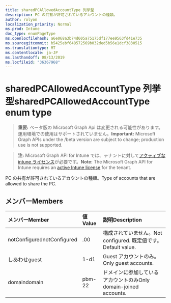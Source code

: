 ```yaml
---
title: sharedPCAllowedAccountType 列挙型
description: PC の共有が許可されているアカウントの種類。
author: rolyon
localization_priority: Normal
ms.prod: Intune
doc_type: enumPageType
ms.openlocfilehash: a6e068a3b74d605a75175df177ee9563fd41e735
ms.sourcegitcommit: b5425ebf648572569b032ded5b56e1dcf3830515
ms.translationtype: MT
ms.contentlocale: ja-JP
ms.lasthandoff: 08/13/2019
ms.locfileid: "36367968"
---
```

# <a name="sharedpcallowedaccounttype-enum-type"></a><span data-ttu-id="b78cb-103">sharedPCAllowedAccountType 列挙型</span><span class="sxs-lookup"><span data-stu-id="b78cb-103">sharedPCAllowedAccountType enum type</span></span>

> <span data-ttu-id="b78cb-104">**重要:** ベータ版の Microsoft Graph Api は変更される可能性があります。運用環境での使用はサポートされていません。</span><span class="sxs-lookup"><span data-stu-id="b78cb-104">**Important:** Microsoft Graph APIs under the /beta version are subject to change; production use is not supported.</span></span>

> <span data-ttu-id="b78cb-105">**注:** Microsoft Graph API for Intune では、テナントに対して[アクティブな intune ライセンス](https://go.microsoft.com/fwlink/?linkid=839381)が必要です。</span><span class="sxs-lookup"><span data-stu-id="b78cb-105">**Note:** The Microsoft Graph API for Intune requires an [active Intune license](https://go.microsoft.com/fwlink/?linkid=839381) for the tenant.</span></span>

<span data-ttu-id="b78cb-106">PC の共有が許可されているアカウントの種類。</span><span class="sxs-lookup"><span data-stu-id="b78cb-106">Type of accounts that are allowed to share the PC.</span></span>

## <a name="members"></a><span data-ttu-id="b78cb-107">メンバー</span><span class="sxs-lookup"><span data-stu-id="b78cb-107">Members</span></span>
|<span data-ttu-id="b78cb-108">メンバー</span><span class="sxs-lookup"><span data-stu-id="b78cb-108">Member</span></span>|<span data-ttu-id="b78cb-109">値</span><span class="sxs-lookup"><span data-stu-id="b78cb-109">Value</span></span>|<span data-ttu-id="b78cb-110">説明</span><span class="sxs-lookup"><span data-stu-id="b78cb-110">Description</span></span>|
|:---|:---|:---|
|<span data-ttu-id="b78cb-111">notConfigured</span><span class="sxs-lookup"><span data-stu-id="b78cb-111">notConfigured</span></span>|<span data-ttu-id="b78cb-112">.0</span><span class="sxs-lookup"><span data-stu-id="b78cb-112">0</span></span>|<span data-ttu-id="b78cb-113">構成されていません。</span><span class="sxs-lookup"><span data-stu-id="b78cb-113">Not configured.</span></span> <span data-ttu-id="b78cb-114">既定値です。</span><span class="sxs-lookup"><span data-stu-id="b78cb-114">Default value.</span></span>|
|<span data-ttu-id="b78cb-115">しあわせ</span><span class="sxs-lookup"><span data-stu-id="b78cb-115">guest</span></span>|<span data-ttu-id="b78cb-116">1-d</span><span class="sxs-lookup"><span data-stu-id="b78cb-116">1</span></span>|<span data-ttu-id="b78cb-117">Guest アカウントのみ。</span><span class="sxs-lookup"><span data-stu-id="b78cb-117">Only guest accounts.</span></span>|
|<span data-ttu-id="b78cb-118">domain</span><span class="sxs-lookup"><span data-stu-id="b78cb-118">domain</span></span>|<span data-ttu-id="b78cb-119">pbm-2</span><span class="sxs-lookup"><span data-stu-id="b78cb-119">2</span></span>|<span data-ttu-id="b78cb-120">ドメインに参加しているアカウントのみ</span><span class="sxs-lookup"><span data-stu-id="b78cb-120">Only domain-joined accounts.</span></span>|



